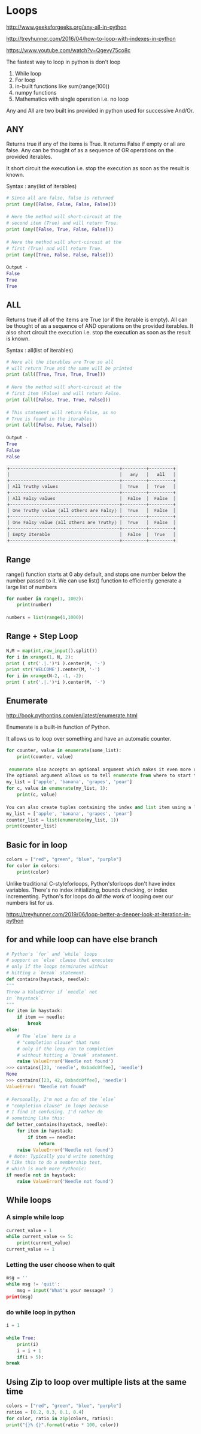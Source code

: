 # Loops

<http://www.geeksforgeeks.org/any-all-in-python>

<http://treyhunner.com/2016/04/how-to-loop-with-indexes-in-python>

<https://www.youtube.com/watch?v=Qgevy75co8c>

The fastest way to loop in python is don't loop

1. While loop
2. For loop
3. in-built functions like sum(range(100))
4. numpy functions
5. Mathematics with single operation i.e. no loop

Any and All are two built ins provided in python used for successive And/Or.

## ANY

Returns true if any of the items is True. It returns False if empty or all are false. Any can be thought of as a sequence of OR operations on the provided iterables.

It short circuit the execution i.e. stop the execution as soon as the result is known.

Syntax : any(list of iterables)

```python
# Since all are false, false is returned
print (any([False, False, False, False]))

# Here the method will short-circuit at the
# second item (True) and will return True.
print (any([False, True, False, False]))

# Here the method will short-circuit at the
# first (True) and will return True.
print (any([True, False, False, False]))

Output -
False
True
True
```

## ALL

Returns true if all of the items are True (or if the iterable is empty). All can be thought of as a sequence of AND operations on the provided iterables. It also short circuit the execution i.e. stop the execution as soon as the result is known.

Syntax : all(list of iterables)

```python
# Here all the iterables are True so all
# will return True and the same will be printed
print (all([True, True, True, True]))

# Here the method will short-circuit at the
# first item (False) and will return False.
print (all([False, True, True, False]))

# This statement will return False, as no
# True is found in the iterables
print (all([False, False, False]))

Output -
True
False
False
```

![image](media/Loops-image1.png)

## Range

range() function starts at 0 aby default, and stops one number below the number passed to it. We can use list() function to efficiently generate a large list of numbers

```python
for number in range(1, 1002):
    print(number)

numbers = list(range(1,1000))
```

## Range + Step Loop

```python
N,M = map(int,raw_input().split())
for i in xrange(1, N, 2):
print ( str('.|.')*i ).center(M, '-')
print str('WELCOME').center(M, '-')
for i in xrange(N-2, -1, -2):
print ( str('.|.')*i ).center(M, '-')
```

## Enumerate

<http://book.pythontips.com/en/latest/enumerate.html>

Enumerate is a built-in function of Python.

It allows us to loop over something and have an automatic counter.

```python
for counter, value in enumerate(some_list):
    print(counter, value)

 enumerate also accepts an optional argument which makes it even more useful.
The optional argument allows us to tell enumerate from where to start the index.
my_list = ['apple', 'banana', 'grapes', 'pear']
for c, value in enumerate(my_list, 1):
    print(c, value)

You can also create tuples containing the index and list item using a list.
my_list = ['apple', 'banana', 'grapes', 'pear']
counter_list = list(enumerate(my_list, 1))
print(counter_list)
```

## Basic for in loop

```python
colors = ["red", "green", "blue", "purple"]
for color in colors:
    print(color)
```

Unlike traditional C-styleforloops, Python'sforloops don't have index variables. There's no index initializing, bounds checking, or index incrementing. Python's for loops do *all the work* of looping over our numbers list for us.

<https://treyhunner.com/2019/06/loop-better-a-deeper-look-at-iteration-in-python>

## for and while loop can have else branch

```python
# Python's `for` and `while` loops
# support an `else` clause that executes
# only if the loops terminates without
# hitting a `break` statement.
def contains(haystack, needle):
"""
Throw a ValueError if `needle` not
in `haystack`.
"""
for item in haystack:
    if item == needle:
        break
else:
    # The `else` here is a
    # "completion clause" that runs
    # only if the loop ran to completion
    # without hitting a `break` statement.
    raise ValueError('Needle not found')
>>> contains([23, 'needle', 0xbadc0ffee], 'needle')
None
>>> contains([23, 42, 0xbadc0ffee], 'needle')
ValueError: "Needle not found"

# Personally, I'm not a fan of the `else`
# "completion clause" in loops because
# I find it confusing. I'd rather do
# something like this:
def better_contains(haystack, needle):
    for item in haystack:
        if item == needle:
            return
    raise ValueError('Needle not found')
 # Note: Typically you'd write something
# like this to do a membership test,
# which is much more Pythonic:
if needle not in haystack:
    raise ValueError('Needle not found')
```

## While loops

### A simple while loop

```python
current_value = 1
while current_value <= 5:
    print(current_value)
current_value += 1
```

### Letting the user choose when to quit

```python
msg = ''
while msg != 'quit':
    msg = input('What's your message? ')
print(msg)
```

### do while loop in python

```python
i = 1

while True:
    print(i)
    i = i + 1
    if(i > 5):
break
```

## Using Zip to loop over multiple lists at the same time

```python
colors = ["red", "green", "blue", "purple"]
ratios = [0.2, 0.3, 0.1, 0.4]
for color, ratio in zip(colors, ratios):
print("{}% {}".format(ratio * 100, color))
```
